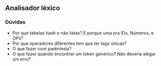 ## Analisador léxico
### Dúvidas
* Por que tabelas hash e não listas? E porque uma pra IDs, Números, e OPs?
* Por que operadores diferentes tem que ter tags únicas?
* O que fazer com parêntesis?
* O que fazer quando encontrar um token genérico? Não deveria alegar um erro?